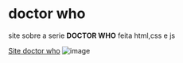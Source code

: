 # doctor who
 site sobre a serie **DOCTOR WHO** feita html,css e js
 
 [Site doctor who](https://ggvictor.github.io/doctor_who/)
![image](https://github.com/ggvictor/doctor_who/assets/107512940/e736c303-3315-4f64-b438-f03a42c7a466)
